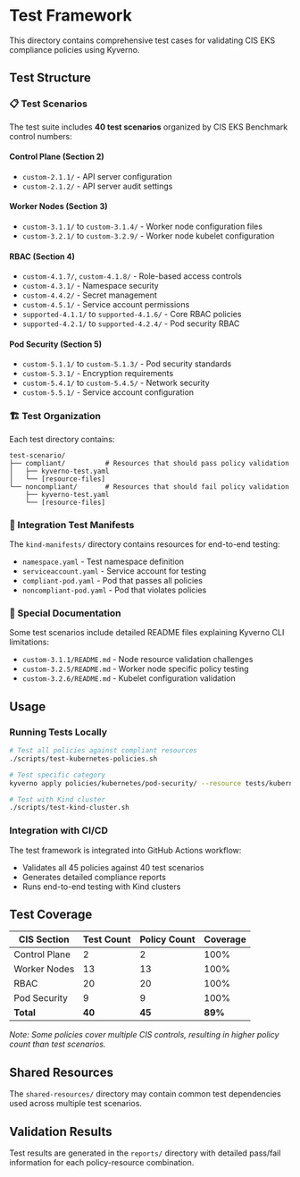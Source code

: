 # Test Framework

This directory contains comprehensive test cases for validating CIS EKS compliance policies using Kyverno.

## Test Structure

### 📋 Test Scenarios

The test suite includes **40 test scenarios** organized by CIS EKS Benchmark control numbers:

#### Control Plane (Section 2)
- `custom-2.1.1/` - API server configuration
- `custom-2.1.2/` - API server audit settings

#### Worker Nodes (Section 3)
- `custom-3.1.1/` to `custom-3.1.4/` - Worker node configuration files
- `custom-3.2.1/` to `custom-3.2.9/` - Worker node kubelet configuration

#### RBAC (Section 4)
- `custom-4.1.7/`, `custom-4.1.8/` - Role-based access controls
- `custom-4.3.1/` - Namespace security
- `custom-4.4.2/` - Secret management
- `custom-4.5.1/` - Service account permissions
- `supported-4.1.1/` to `supported-4.1.6/` - Core RBAC policies
- `supported-4.2.1/` to `supported-4.2.4/` - Pod security RBAC

#### Pod Security (Section 5)
- `custom-5.1.1/` to `custom-5.1.3/` - Pod security standards
- `custom-5.3.1/` - Encryption requirements
- `custom-5.4.1/` to `custom-5.4.5/` - Network security
- `custom-5.5.1/` - Service account configuration

### 🏗️ Test Organization

Each test directory contains:
```
test-scenario/
├── compliant/          # Resources that should pass policy validation
│   ├── kyverno-test.yaml
│   └── [resource-files]
└── noncompliant/       # Resources that should fail policy validation
    ├── kyverno-test.yaml
    └── [resource-files]
```

### 🧪 Integration Test Manifests

The `kind-manifests/` directory contains resources for end-to-end testing:
- `namespace.yaml` - Test namespace definition
- `serviceaccount.yaml` - Service account for testing
- `compliant-pod.yaml` - Pod that passes all policies
- `noncompliant-pod.yaml` - Pod that violates policies

### 📝 Special Documentation

Some test scenarios include detailed README files explaining Kyverno CLI limitations:
- `custom-3.1.1/README.md` - Node resource validation challenges
- `custom-3.2.5/README.md` - Worker node specific policy testing
- `custom-3.2.6/README.md` - Kubelet configuration validation

## Usage

### Running Tests Locally

```bash
# Test all policies against compliant resources
./scripts/test-kubernetes-policies.sh

# Test specific category
kyverno apply policies/kubernetes/pod-security/ --resource tests/kubernetes/custom-5.1.1/compliant/

# Test with Kind cluster
./scripts/test-kind-cluster.sh
```

### Integration with CI/CD

The test framework is integrated into GitHub Actions workflow:
- Validates all 45 policies against 40 test scenarios
- Generates detailed compliance reports
- Runs end-to-end testing with Kind clusters

## Test Coverage

| CIS Section | Test Count | Policy Count | Coverage |
|-------------|------------|--------------|----------|
| Control Plane | 2 | 2 | 100% |
| Worker Nodes | 13 | 13 | 100% |
| RBAC | 20 | 20 | 100% |
| Pod Security | 9 | 9 | 100% |
| **Total** | **40** | **45** | **89%** |

*Note: Some policies cover multiple CIS controls, resulting in higher policy count than test scenarios.*

## Shared Resources

The `shared-resources/` directory may contain common test dependencies used across multiple test scenarios.

## Validation Results

Test results are generated in the `reports/` directory with detailed pass/fail information for each policy-resource combination.